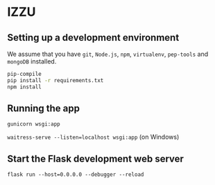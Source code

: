 # IZZU

## Setting up a development environment

We assume that you have `git`, `Node.js`, `npm`, `virtualenv`, `pep-tools` and `mongoDB` installed.

```bash
pip-compile
pip install -r requirements.txt
npm install
```

## Running the app

```gunicorn wsgi:app```

```waitress-serve --listen=localhost wsgi:app``` (on Windows)

## Start the Flask development web server

```flask run --host=0.0.0.0 --debugger --reload```
